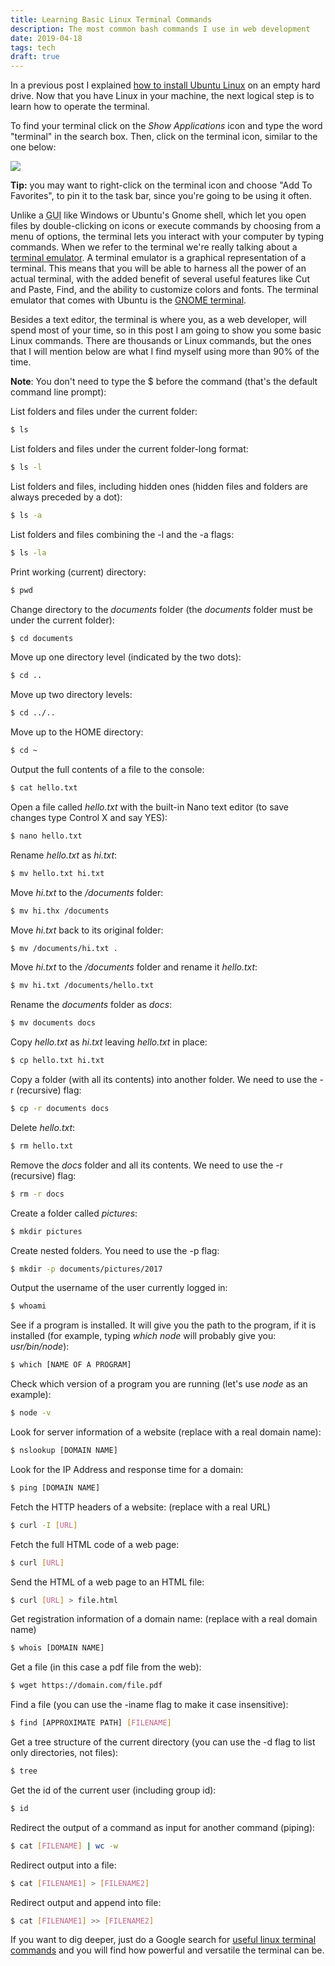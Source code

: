 ```yaml
---
title: Learning Basic Linux Terminal Commands
description: The most common bash commands I use in web development
date: 2019-04-18
tags: tech
draft: true
---
```


In a previous post I explained [how to install Ubuntu Linux](/ubuntu/) on an empty hard drive. Now that you have Linux in your machine, the next logical step is to learn how to operate the terminal.

To find your terminal click on the *Show Applications* icon and type the word "terminal" in the search box. Then, click on the terminal icon, similar to the one below:

<img src="/img/term.png" />

**Tip:** you may want to right-click on the terminal icon and choose "Add To Favorites", to pin it to the task bar, since you're going to be using it often.

Unlike a <abbr title="Graphical User Interface">GUI</abbr> like Windows or Ubuntu's Gnome shell, which let you open files by double-clicking on icons or execute commands by choosing from a menu of options, the terminal lets you interact with your computer by typing commands. When we refer to the  terminal we're really talking about a [terminal emulator](https://en.wikipedia.org/wiki/Terminal_emulator). A terminal emulator is a graphical representation of a terminal. This means that you will be able to harness all the power of an actual terminal, with the added benefit of several useful features like Cut and Paste, Find, and the ability to customize colors and fonts. The terminal emulator that comes with Ubuntu is the [GNOME terminal](https://en.wikipedia.org/wiki/GNOME_Terminal). 

Besides a text editor, the terminal is where you, as a web developer, will spend most of your time, so in this post I am going to show you some basic Linux commands. There are thousands or Linux commands, but the ones that I will mention below are what I find myself using more than 90% of the time. 

**Note**: You don't need to type the $ before the command (that's the default command line prompt):

List folders and files under the current folder:
``` bash
$ ls 
```

List folders and files under the current folder-long format:
``` bash
$ ls -l
```

List folders and files, including hidden ones (hidden files and folders are always preceded by a dot):
``` bash
$ ls -a
```

List folders and files combining the -l and the -a flags:
``` bash
$ ls -la
```

Print working (current) directory:
``` bash
$ pwd
```

Change directory to the *documents* folder (the *documents* folder must be under the current folder):
``` html
$ cd documents
```

Move up one directory level (indicated by the two dots):
``` html
$ cd ..
```

Move up two directory levels:
``` html
$ cd ../..
```

Move up to the HOME directory:
``` html
$ cd ~
```

Output the full contents of a file to the console:
``` bash
$ cat hello.txt
```

Open a file called *hello.txt* with the built-in Nano text editor (to save changes type Control X and say YES):
``` bash
$ nano hello.txt
```

Rename *hello.txt* as *hi.txt*:
``` bash
$ mv hello.txt hi.txt
```

Move *hi.txt* to the */documents* folder:
``` bash
$ mv hi.thx /documents
``` 

Move *hi.txt* back to its original folder: 
``` bash
$ mv /documents/hi.txt .
```

Move *hi.txt* to the */documents* folder and rename it *hello.txt*:
``` bash
$ mv hi.txt /documents/hello.txt
```

Rename the *documents* folder as *docs*:
``` bash
$ mv documents docs
```

Copy *hello.txt* as *hi.txt* leaving *hello.txt* in place:
``` bash
$ cp hello.txt hi.txt
```

Copy a folder (with all its contents) into another folder. We need to use the -r (recursive) flag:
``` bash
$ cp -r documents docs
```

Delete *hello.txt*:
``` bash
$ rm hello.txt
```

Remove the *docs* folder and all its contents. We need to use the -r (recursive) flag:
``` bash
$ rm -r docs
```

Create a folder called *pictures*:
``` bash
$ mkdir pictures
```

Create nested folders. You need to use the -p flag:
``` bash
$ mkdir -p documents/pictures/2017
```

Output the username of the user currently logged in:
``` bash
$ whoami
```

See if a program is installed. It will give you the path to the program, if it is installed (for example, typing *which node* will probably give you: *usr/bin/node*):
``` bash
$ which [NAME OF A PROGRAM]
```

Check which version of a program you are running (let's use *node* as an example):
``` bash
$ node -v
```

Look for server information of a website (replace with a real domain name):
``` bash
$ nslookup [DOMAIN NAME]
```

Look for the IP Address and response time for a domain:
``` bash
$ ping [DOMAIN NAME]
```

Fetch the HTTP headers of a website: (replace with a real URL)
``` bash
$ curl -I [URL]
```

Fetch the full HTML code of a web page:
``` bash
$ curl [URL]
```
Send the HTML of a web page to an HTML file:
``` bash
$ curl [URL] > file.html
```

Get registration information of a domain name: (replace with a real domain name)
``` bash
$ whois [DOMAIN NAME]
```

Get a file (in this case a pdf file from the web):
``` bash
$ wget https://domain.com/file.pdf
```

Find a file (you can use the -iname flag to make it case insensitive):
``` bash
$ find [APPROXIMATE PATH] [FILENAME]
```
Get a tree structure of the current directory (you can use the -d flag to list only directories, not files):
``` bash
$ tree
```
Get the id of the current user (including group id):
``` bash
$ id
```
Redirect the output of a command as input for another command (piping):
``` bash
$ cat [FILENAME] | wc -w
```
Redirect output into a file:
``` bash
$ cat [FILENAME1] > [FILENAME2]
```
Redirect output and append into file:
``` bash
$ cat [FILENAME1] >> [FILENAME2]
```

If you want to dig deeper, just do a Google search for [useful linux terminal commands](https://www.google.com/search?ei=dRa5XIf_E6-O5wL_lprIDg&q=useful+linux+terminal+commands&oq=useful+linux+terminal+commands&gs_l=psy-ab.3..0.4052.7452..8574...5.0..0.128.1055.0j9......0....1..gws-wiz.......0i71j35i304i39j0i7i30j0i13j0i8i7i30j0i7i5i30j0i13i5i30j0i8i13i30.gmH5nuLkc9E) and you will find how powerful and versatile the terminal can be.


